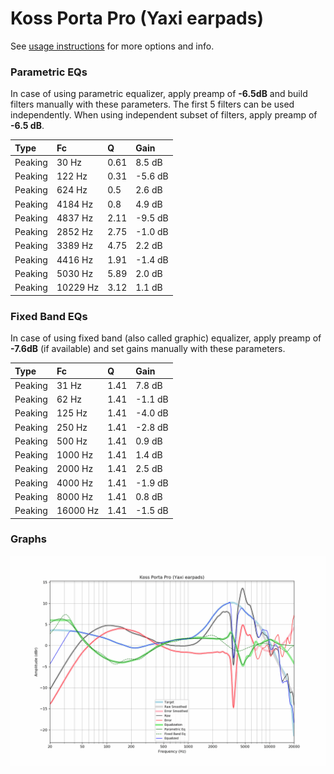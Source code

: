 # Koss Porta Pro (Yaxi earpads)
See [usage instructions](https://github.com/jaakkopasanen/AutoEq#usage) for more options and info.

### Parametric EQs
In case of using parametric equalizer, apply preamp of **-6.5dB** and build filters manually
with these parameters. The first 5 filters can be used independently.
When using independent subset of filters, apply preamp of **-6.5 dB**.

| Type    | Fc       |    Q | Gain    |
|:--------|:---------|:-----|:--------|
| Peaking | 30 Hz    | 0.61 | 8.5 dB  |
| Peaking | 122 Hz   | 0.31 | -5.6 dB |
| Peaking | 624 Hz   | 0.5  | 2.6 dB  |
| Peaking | 4184 Hz  | 0.8  | 4.9 dB  |
| Peaking | 4837 Hz  | 2.11 | -9.5 dB |
| Peaking | 2852 Hz  | 2.75 | -1.0 dB |
| Peaking | 3389 Hz  | 4.75 | 2.2 dB  |
| Peaking | 4416 Hz  | 1.91 | -1.4 dB |
| Peaking | 5030 Hz  | 5.89 | 2.0 dB  |
| Peaking | 10229 Hz | 3.12 | 1.1 dB  |

### Fixed Band EQs
In case of using fixed band (also called graphic) equalizer, apply preamp of **-7.6dB**
(if available) and set gains manually with these parameters.

| Type    | Fc       |    Q | Gain    |
|:--------|:---------|:-----|:--------|
| Peaking | 31 Hz    | 1.41 | 7.8 dB  |
| Peaking | 62 Hz    | 1.41 | -1.1 dB |
| Peaking | 125 Hz   | 1.41 | -4.0 dB |
| Peaking | 250 Hz   | 1.41 | -2.8 dB |
| Peaking | 500 Hz   | 1.41 | 0.9 dB  |
| Peaking | 1000 Hz  | 1.41 | 1.4 dB  |
| Peaking | 2000 Hz  | 1.41 | 2.5 dB  |
| Peaking | 4000 Hz  | 1.41 | -1.9 dB |
| Peaking | 8000 Hz  | 1.41 | 0.8 dB  |
| Peaking | 16000 Hz | 1.41 | -1.5 dB |

### Graphs
![](./Koss%20Porta%20Pro%20(Yaxi%20earpads).png)